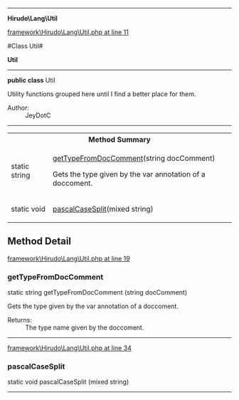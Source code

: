 

- - -

**Hirudo\Lang\Util**


<a href="https://github.com/JeyDotC/Hirudo/blob/make-composer-compatible/framework/Hirudo/Lang/Util.php#L11" target='_blank'>framework\Hirudo\Lang\Util.php at line 11</a>

#Class Util#

**Util**




- - -

<p><strong>public  class</strong> <span>Util</span></p>

<div class="comment" id="overview_description"><p>Utility functions grouped here
until I find a better place for them.</p></div>

<dl>
<dt>Author:</dt>
<dd>JeyDotC</dd>
</dl>


<hr />

<table id="summary_method">
<tr><th colspan="2">Method Summary</th></tr>
<tr>
<td><span class='k'>static </span> <span class='nx'>string</span></td>
<td class="description"><p class="name"><a href="#gettypefromdoccomment">getTypeFromDocComment</a>(string docComment)</p><p class="description">Gets the type given by the var annotation of a doccoment.</p></td>
</tr>
<tr>
<td><span class='k'>static </span> <span class='nx'>void</span></td>
<td class="description"><p class="name"><a href="#pascalcasesplit">pascalCaseSplit</a>(mixed string)</p></td>
</tr>
</table>

<h2 id="detail_method">Method Detail</h2>

<a href="https://github.com/JeyDotC/Hirudo/blob/make-composer-compatible/framework/Hirudo/Lang/Util.php#L19" target='_blank'>framework\Hirudo\Lang\Util.php at line 19</a>

<h3 id="getTypeFromDocComment()">getTypeFromDocComment</h3>
<span class='k'>static </span> <span class='nx'>string</span> <span class='nf'>getTypeFromDocComment</span> (string docComment)

<div class="details">
<p>Gets the type given by the var annotation of a doccoment.</p><dl>
<dt>Returns:</dt>
<dd>The type name given by the doccoment.</dd>
</dl>

</div>

- - -


<a href="https://github.com/JeyDotC/Hirudo/blob/make-composer-compatible/framework/Hirudo/Lang/Util.php#L34" target='_blank'>framework\Hirudo\Lang\Util.php at line 34</a>

<h3 id="pascalCaseSplit()">pascalCaseSplit</h3>
<span class='k'>static </span> <span class='nx'>void</span> <span class='nf'>pascalCaseSplit</span> (mixed string)

<div class="details">

</div>

- - -

